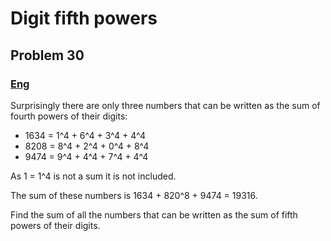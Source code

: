 # Digit fifth powers
## Problem 30

### [Eng](https://projecteuler.net/problem=30)

Surprisingly there are only three numbers that can be written as the sum of fourth powers of their digits:

* 1634 = 1^4 + 6^4 + 3^4 + 4^4
* 8208 = 8^4 + 2^4 + 0^4 + 8^4
* 9474 = 9^4 + 4^4 + 7^4 + 4^4

As 1 = 1^4 is not a sum it is not included.

The sum of these numbers is 1634 + 820^8 + 9474 = 19316.

Find the sum of all the numbers that can be written as the sum of fifth powers of their digits.

